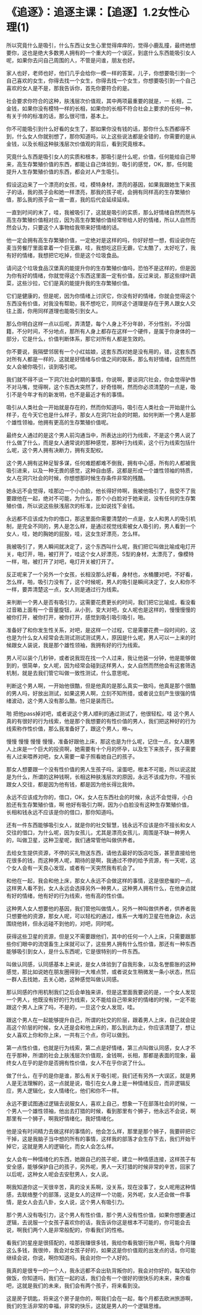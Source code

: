 # 《追逐》：追逐主课：【追逐】1.2女性心理(1)

所以究竟什么是吸引，什么东西让女生心里觉得痒痒的，觉得小鹿乱撞，最终她想要你，这也是绝大多数男人拥有的一个重大的一个误区，到底什么东西能吸引女人呢，如果你去问自己周围的人，不管是问谁，朋友也好。

家人也好，老师也好，他们几乎会给你一模一样的答案，儿子，你想要吸引到一个自己喜欢的女生，你得去找一个女生，你得去找一个女生，你想要吸引到一个自己喜欢的女人是不是，那我告诉你，首先你要符合的是。

社会要求你符合的这种，肤浅层次价值观，其中两项最重要的就是，一 长相，二 金钱，如果你没有模特一样的长相，如果你的长相不符合社会上要求的任何一种，有关于帅的标准的话，那么很可惜，基本上。

你不可能吸引到什么好看的女生了，那如果你没有钱的话，那你什么东西都得不到，什么女人你就别想了，那你知道吗，以上这些说法都是全错的，你需要的是从金钱，以及长相这种肤浅层次价值观的背后，看到究竟根本。

究竟什么东西是吸引女人的实质和根本，那吸引是什么呢，价值，任何能给自己带来，高生存繁殖价值的东西，都能让自己体验到，吸引的感觉，OK，那，任何能提升人生存繁殖价值的东西，都会对人产生吸引。

假设这边来了一个漂亮的女孩，哇，模特身材，漂亮的基因，如果我跟她生下来孩子的话，我的孩子会和她一样漂亮，那我的孩子呢，会拥有同样高的生存繁殖价值，那么我的孩子会一直一直，我的后代会延续延续。

一直到时间的末了，哇，我被吸引了，这就是吸引的实质，那么好情绪自然而然与高生存繁殖价值相对应，因为高生存繁殖价值经常带给人好的情绪，所以人自然而然会认为，只要这个人事物给我带来好情绪的话。

他一定会拥有高生存繁殖价值，一定绝对是这样的吗，你好好想一想，假设说你在麦当劳餐厅里面拿着一个巨无霸，哇，我想吃这巨无霸，它太酷了，太好吃了，我有好的情绪，我想把它吃掉，但是这个垃圾食品。

请问这个垃圾食品汉堡真的能提升你的生存繁殖价值吗，恐怕不是这样的，但是因为你有好的情绪，你就觉得这个东西这里面一定有价值，反过来说，那这些绿叶蔬菜，这些沙拉，它们是真的能提升我的生存繁殖价值。

它们是健康的，但是呢，因为你情绪上讨厌它，你没有好的情绪，你就会觉得这个东西没有价值，对我没有帮助，我不想吃它，同样这个道理是存在于男人跟女人交往上面，你用同样道理也能吸引到女人。

那么你明白这样一点以后呢，弄清楚，每个人身上不分年龄，不分性别，不分国籍，不分时间，不分地点，那所有人身上都存在这样一个硬件，是属于你身体的一部分，它是什么，价值判断体系，那它对所有人都是生效的。

你不要说，我隔壁邻居有一个小红姑娘，这套东西对她是没有用的，错，这套东西对所有人都是一样的，这就是好情绪与价值之间的联系，那么有好情绪，自然而然女人会被你吸引，谈到吸引呢。

我们就不得不谈一下洞穴社会时期的事情，你说啊，要谈洞穴社会，你会觉得驴唇不对马嘴，觉得啊，这个东西太突然了，好奇怪啊，然而你必须清楚的一点是，吸引不是今年才有的新发明，也不是最近才有的事情。

吸引从人类社会一开始就是存在的，然而你知道吗，吸引在人类社会一开始是什么样子，在今天它也是什么样子，那女人在洞穴社会的时期，如何判断一个男人是那个雄性领袖，他拥有更高的生存繁殖价值呢。

最终女人通过的是这个男人前沟通当中，所表达出的行为线索，不是这个男人说了什么做了什么，而是女人通常说的那种感觉，那种行为线索，这个行为线索包括什么呢，这个男人拥有决断力，拥有支配权。

这个男人拥有这种足智多谋，任何难题都难不倒我，拥有中心感，所有的人都被我吸引进来，以及一种无畏的感觉，这种自由感，这都是形成一个雄性领袖的特质，女人在洞穴社会的时候，你想想那时候生存条件非常的残酷。

她永远不会觉得，哇那边一个小白脸，他长得好帅啊，我被他吸引了，我受不了我要跟他在一起，绝对不可能，为什么，那个小白脸对于她来说，没有任何的生存繁殖价值，所以说这些肤浅层次的标准，比如说找下金钱。

永远都不应该成为你的借口，那这里面你需要清楚的一点是，女人和男人的吸引机制，是完全不同的，男人是怎么样，是通过视觉线索被女人吸引的，男人看到一个女人，哇，她的胸她的屁股，哇，这女生好漂亮，怎么样。

我被吸引了，男人瞬间就决定了，这个东西叫什么呢，我们把它叫做比喻成电灯开关，电灯开，啪，被打开了，哇这个女人好漂亮，S型的身材，太漂亮了，像模特一样，啪，被打开了对吧，电灯开关被打开了。

反正呢来了一个另外一个女孩，长相没那么好看，身材也，水桶腰对吧，不好看，怎么样，啪，吸引力没有了，这个时候呢，男人的吸引是瞬间决定了，女人和你不一样，要弄清楚这一点，女人则是通过行为线索。

来判断一个男人是否有吸引力，这需要花费更长的时间，我们把它比喻成，看没看过音箱上面有一个音量旋钮，从小到，变大对吧，女人呢也是这样的，慢慢慢慢的被你打开，被你打开，被你打开，感觉到吸引吸引吸引，啪。

准备好了和你发生性关系，对吧，是这样一个过程，它是需要花费一段时间的，这也是为什么女人经常会去测试测试测试男人，原因是什么呢，男人可以一上来的时候跟女人装说，我是那个雄性领袖，我拥有好的行为线索。

男人可以装个几秒钟，或者说我现在找一个人过来，我让他装一分钟，他是能够做到的，很简单，女人呢，因为经常会碰到这样男人，女人自然而然他会有这套筛选机制，就是去我们管它叫做一致性测试，什么意思呢。

判断这个男人啊，一开始他很酷，但是他真的是那么真实一致吗，他真是那个很酷的男人吗，好放出测试，如果这男人啊，立刻不知所措，或者说立刻产生很强的情绪波动，这个男人没有那么酷，他只是装而已。

啪 把他pass掉对吧，或者说这个男人顺利的通过测试了，他很轻松，哇 这个男人真的有很好的行为线索，他是那个我想要的有性价值的男人，我们把这种好的行为线索称作性价值，那么我准备好了，跟这个男人，咻~。

慢慢 慢慢 慢慢 慢慢，准备好跟他上床，那这也是为什么呢，记住一点，女人跟男人上床是一个巨大的投资啊，她需要有十个月的怀孕，以及生下来孩子，孩子需要有人过来喂养对吧，女人需要一辈子照看她自己的孩子。

那女人想要跟一个没有性价值的男人生孩子吗，滚蛋吧，根本不可能，所以说这就是为什么，所谓的这种钱啊，长相这种肤浅层次的原因，永远不该成为你，不擅长跟女人交往，都是因为他有钱，都是因为他长得比我帅。

永远不应该成为你的，借口，OK，女人在东西社会的时候，永远不会觉得，小白脸还有生存繁殖价值，啊 他好有吸引力啊，因为小白脸没有这种生存繁殖价值，长相和钱永远不应该是你的借口，那你知道吗。

还有一件东西能够吸引女人，就是你的社交智慧，钱永远不应该是你不擅长和女人交往的借口，为什么呢，因为女孩儿，尤其是漂亮女孩儿，周围是不缺一种男人的，叫做卫星，这种卫星呢，我们通常管他叫做供养者。

去给女生提供资源，不停的买礼物送东西，请他去最好的饭店吃饭，甚至直接给他花很多的钱，而这种男人呢，期待的是啊，我通过不停的给予资源，有一天呢，这个女人会有一天良心发现，或者有一天突然我有机会了。

和他在一起，我会和他上床，那女人永远不会做这样的事情，这是很悲催的一点，这样男人看不到，女人永远会选择另外一种男人，这种男人拥有什么，在他身边就有好的情绪，他有好的行为线索，他有高的性价值。

这种男人女人想要他的基因，我们管他叫做情人，另外一种叫做供养者，供养者我只想要他的资源，那女人呢，可以轻松的通过，维系一大堆的卫星在他身边，永远围绕他转，但永远碰不到他的，对吧，同时呢。

获得这些卫星的资源，但是又不需要跟他们，其中的任何一个人上床，只需要跟那些你们眼中的流氓畜生上床就可以了，这些男人拥有什么性价值，那还有一种东西能够吸引到女人，是什么东西呢，它是很特别的一件东西。

叫做认同感，认同感基本上来说，是女人体验到了自我形象，以及名誉膨胀的这种感觉，那比如说她在朋友圈得到一大堆点赞，或者说女生稍微发一条小状态，然后一群人去找她，去关心她，这种感觉叫做认同感。

那认同感的作用机制我们之后会单独来讲，但是这里面我要说的是，一个女人发现一个男人，他既没有好的行为线索，又不能给自己带来好的情绪的时候，一定不能跟这个男人上床了吗，不是的，一旦这个女人发现，哇。

跟这个男人在一起能够提升自己，所谓的社交的阶层，跟着男人上床，自己就会提高这个阶层的时候，女人还是会和他上床的，那么到此为止，你应该清楚了，想让女人喜欢上你和你上床，一共有三个点，你可以做到。

第一点性价值，也就是行为线索，第二点是好情绪，第三点叫做认同感，女人才不在乎那种，所谓的社会上肤浅层次价值观，金钱啊，长相，那都是表面的现象，最终女人在乎的是你是否拥有性价值，女人不在乎你说了什么。

做了什么，在乎的是你是谁，那么有关于吸引呢，我们还有另外一大误区，就是男人是无法理解的，这一点就是说，吸引在女人身上是一种情绪反应，而非逻辑反应，男人逻辑化，女人情绪化，他们和你不一样。

永远不要试图通过逻辑去说服女人，喜欢上自己，想象一下在部落社会的时候，一个男人一个雄性领袖，他出去打猎的时候，看到那里有个狮子，他永远不会说，啊那里有一个狮子，啊我好情绪化，我好情绪化。

他是没有时间精力去做这样的事情的，他会怎么样，那里是那个狮子，我要砰把它干掉，这是我脑子当中想的所有的事情，这样我的部落才会生存下去，我们开始干掉它，这就是男人的逻辑化，而女人会怎么样。

女人会有一种情绪化的东西，她跟自己的孩子呢，建立一种情感连接，这样孩子有安全感，能够保护自己的孩子，另外呢，男人一天打猎的时候非常的辛苦，回家了以后呢，这种女人呢会去安慰男人，女人说。

啊我知道你这一天很辛苦，真的没关系啊，没关系，现在没事了，女人呢用这种情感，去联络整个的部落，这是女人的这样一个功能，另外呢，女人还会做一件事情，是女人会去八卦，女人说，这个男人有吸引力。

那个男人没有吸引力，这个男人有性价值，那个男人没有性价值，如果你想要通过逻辑，去说服一个女孩子喜欢你的话，我告诉你这是根本不可能的，你可能会去说，啊我们两个人是非常般配的，你看我们的性格。

看我们的星座是很搭配的，哇那我赚很多钱，我给你看我银行账户啊，我每个月赚这么多钱，我很帅，我会对女孩子好的，如果这是你价值观的出发点的话，你可能继续会说，你说，啊你知道吗，我会对你一个人好的。

我真的是很专一的一个人，我永远都不会出轨背叛你的，我会对你好的，每天给你做饭，你知道吗，我们在一起的话，我们会有一个很好的很快乐的未来，来你看吧，这就是我们的未来，我们会有两个孩子，将来看到没。

这是房子钥匙，将来这个房子是你的，啊我们会在一起，每个月都去欧洲旅游啊，我们的生活非常的幸福，非常的快乐，这就是男人的一个逻辑思维。


